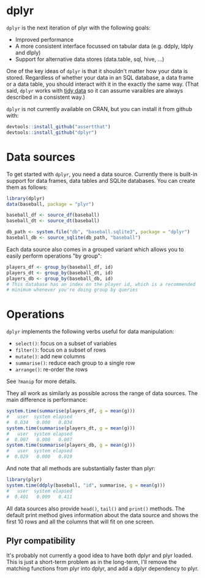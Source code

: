 # dplyr

`dplyr` is the next iteration of plyr with the following goals:

* Improved performance
* A more consistent interface focussed on tabular data 
  (e.g. ddply, ldply and dlply)
* Support for alternative data stores (data.table, sql, hive, ...)

One of the key ideas of `dplyr` is that it shouldn't matter how your data is stored. Regardless of whether your data in an SQL database, a data frame or a data table, you should interact with it in the exactly the same way. (That said, `dplyr` works with [tidy data](http://vita.had.co.nz/papers/tidy-data.html) so it can assume varaibles are always described in a consistent way.)

`dplyr` is not currently available on CRAN, but you can install it from github with:

```R
devtools::install_github("assertthat")
devtools::install_github("dplyr")
```

# Data sources

To get started with `dplyr`, you need a data source. Currently there is built-in support for data frames, data tables and SQLite databases.  You can create them as follows:

```R
library(dplyr)
data(baseball, package = "plyr")

baseball_df <- source_df(baseball)
baseball_dt <- source_dt(baseball)

db_path <- system.file("db", "baseball.sqlite3", package = "dplyr")
baseball_db <- source_sqlite(db_path, "baseball")
```

Each data source also comes in a grouped variant which allows you to easily perform operations "by group":

```R
players_df <- group_by(baseball_df, id)
players_dt <- group_by(baseball_dt, id)
players_db <- group_by(baseball_db, id)
# This database has an index on the player id, which is a recommended
# minimum whenever you're doing group by queries
```

# Operations

`dplyr` implements the following verbs useful for data manipulation:

* `select()`: focus on a subset of variables
* `filter()`: focus on a subset of rows
* `mutate()`: add new columns
* `summarise()`: reduce each group to a single row
* `arrange()`: re-order the rows

See `?manip` for more details.

They all work as similarly as possible across the range of data sources.  The main difference is performance:

```R
system.time(summarise(players_df, g = mean(g)))
#   user  system elapsed 
#  0.034   0.000   0.034
system.time(summarise(players_dt, g = mean(g)))
#   user  system elapsed 
#  0.007   0.000   0.007 
system.time(summarise(players_db, g = mean(g)))
#   user  system elapsed 
#  0.029   0.000   0.019 
```

And note that all methods are substantially faster than plyr:

```R
library(plyr)
system.time(ddply(baseball, "id", summarise, g = mean(g)))
#   user  system elapsed 
#  0.401   0.009   0.411 
```

All data sources also provide `head()`, `tail()` and `print()` methods. The default print method gives information about the data source and shows the first 10 rows and all the columns that will fit on one screen. 

## Plyr compatibility

It's probably not currently a good idea to have both dplyr and plyr loaded. This is just a short-term problem as in the long-term, I'll remove the matching functions from plyr into dplyr, and add a dplyr dependency to plyr.
